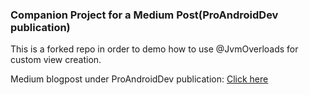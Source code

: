 ### Companion Project for a Medium Post(ProAndroidDev publication)
This is a forked repo in order to demo how to use @JvmOverloads for custom view creation.

Medium blogpost under ProAndroidDev publication: <a href="https://proandroiddev.com/misconception-about-kotlin-jvmoverloads-for-android-view-creation-cb88f432e1fe?source=friends_link&sk=11277e2794ca9d5405b3d3d1c66b7627">Click here</a> 
